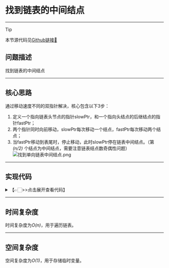 # 找到链表的中间结点
---
> [!Tip]
> 本节源代码见[Github链接🔗](https://github.com/MaxSolider/leetcode-algorithm/blob/main/structure/src/main/java/org/example/linkedlist/exercises/FindMiddle.java)

## 问题描述
找到链表的中间结点

---
## 核心思路
通过移动速度不同的双指针解决，核心包含以下3步：
1. 定义一个指向链表头节点的指针slowPtr，和一个指向头结点的后继结点的指针fastPtr；
2. 两个指针同时向前移动，slowPtr每次移动一个结点，fastPtr每次移动两个结点；
3. 当fastPtr移动到表尾时，停止移动，此时slowPtr停在链表中间结点。（第 *(n/2)* 个结点为中间结点，需要注意链表结点数奇偶性问题）
![找到单向链表中间结点.png](https://s2.loli.net/2022/10/09/Nozs9BEvAuUJgYi.png)

---
## 实现代码
<details> 
	<summary>【👉🏻>>点击展开查看代码】</summary> 
	<pre>
		<code>
			/**  
			 * 找到单向链表的中间结点  
			 *  
			 * @param headNode  
			 * @return NormalListNode  
			 * @author: Max Solider  
			 * @date: 2022/10/9 14:18  
			 */
			 NormalListNode findMiddle(NormalListNode headNode) {  
			    if (headNode == null || headNode.getNext() == null) {  
			        return headNode;  
			    }  
			    NormalListNode slowPtr = headNode;  
			    NormalListNode fastPtr = headNode.getNext();  
			    while (fastPtr.getNext() != null && fastPtr.getNext().getNext() != null) {  
			        fastPtr = fastPtr.getNext().getNext();  
			        slowPtr = slowPtr.getNext();  
			    }  
			    NormalListNode middleNode = null;  
			    if (fastPtr.getNext() == null) {  
			        middleNode = slowPtr;  
			    } else {  
			        middleNode = slowPtr.getNext();  
			    }  
			    System.out.println("The middle node of linked lis is " + middleNode.getData());  
			    return middleNode;  
			}
		</code>
	</pre>
</details>

---
## 时间复杂度
时间复杂度为*O(n)*，用于遍历链表。

---
## 空间复杂度
空间复杂度为*O(1)*，用于存储临时变量。

